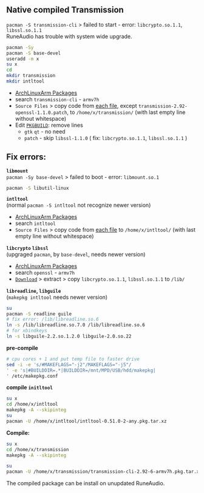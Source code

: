 Native compiled Transmission
--- 
`pacman -S transmission-cli` > failed to start - error: `libcrypto.so.1.1`, `libssl.so.1.1`  
RuneAudio has trouble with system wide upgrade.  

```sh
pacman -Sy
pacman -S base-devel
useradd -m x
su x
cd
mkdir transmission
mkdir intltool
```

- [ArchLinuxArm Packages](https://archlinuxarm.org/packages)  
- search `transmission-cli` - `armv7h`  
- `Source Files` > copy code from [each file](https://archlinuxarm.org/packages/armv7h/transmission-cli/files), except `transmission-2.92-openssl-1.1.0.patch`, to `/home/x/transmission/` (with last empty line without whitespace)  
- Edit [`PKGBUILD`](https://github.com/rern/RuneAudio/blob/master/transmission/_repo/transmission/PKGBUILD): remove lines  
  * `gtk` `qt` - no need  
  * `patch` - skip `libssl-1.1.0` ( fix: `libcrypto.so.1.1`, `libssl.so.1.1` )  

## Fix errors:  

**`libmount`**  
`pacman -Sy base-devel` > failed to boot - error: `libmount.so.1`
```sh
pacman -S libutil-linux
``` 

**`intltool`**  
(normal `pacman -S intltool` not recognize newer version)  
  * [ArchLinuxArm Packages](https://archlinuxarm.org/packages)
  * search `intltool`  
  * `Source Files` > copy code from [each file](https://archlinuxarm.org/packages/any/intltool/files) to `/home/x/intltool/` (with last empty line without whitespace)  

**`libcrypto` `libssl`**  
(upgraged `pacman`, by `base-devel`, needs newer version)
  - [ArchLinuxArm Packages](https://archlinuxarm.org/packages)
  - search `openssl` - `armv7h`
  - [`Download`](https://archlinuxarm.org/packages/armv7h/openssl) > extract > copy `libcrypto.so.1.1`, `libssl.so.1.1` to `/lib/`
  
**`libreadline`, `libguile`**  
(`makepkg intltool` needs newer version)
```sh
su
pacman -S readline guile
# fix error: /lib/libreadline.so.6
ln -s /lib/libreadline.so.7.0 /lib/libreadline.so.6
# for xbindkeys
ln -s libguile-2.2.so.1.2.0 libguile-2.0.so.22
```

**pre-compile**
```sh
# cpu cores + 1 and put temp file to faster drive
sed -i -e 's/#MAKEFLAGS="-j2"/MAKEFLAGS="-j5"/
' -e 's|#BUILDDIR=.*|BUILDDIR=/mnt/MPD/USB/hdd/makepkg|
' /etc/makepkg.conf
```

**compile `initltool`**
```sh
su x
cd /home/x/intltool
makepkg -A --skipinteg
su
pacman -U /home/x/intltool/intltool-0.51.0-2-any.pkg.tar.xz
```

**Compile:**  
```sh
su x
cd /home/x/transmission
makepkg -A --skipinteg

su
pacman -U /home/x/transmission/transmission-cli-2.92-6-armv7h.pkg.tar.xz
```
The compiled package can be install on unupdated RuneAudio.
